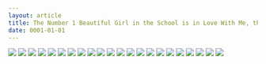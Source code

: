 ```yaml
---
layout: article
title: The Number 1 Beautiful Girl in the School is in Love With Me, the XXX Artist - Chapter 01.1 Bahasa Indonesia
date: 0001-01-01
---
```


![](https://cdn.lewd.host/1vSvligl.png)
![](https://cdn.lewd.host/hKd3wZ3M.png)
![](https://cdn.lewd.host/BEsZxSho.jpg)
![](https://cdn.lewd.host/TXvfbfTa.jpg)
![](https://cdn.lewd.host/2gecaO6B.jpg)
![](https://cdn.lewd.host/muSEzLay.jpg)
![](https://cdn.lewd.host/pCE2UqR4.jpg)
![](https://cdn.lewd.host/audpsnrM.jpg)
![](https://cdn.lewd.host/kAUsmony.jpg)
![](https://cdn.lewd.host/wZUFzJdk.jpg)
![](https://cdn.lewd.host/zsY0vl5s.jpg)
![](https://cdn.lewd.host/2kv92gLU.jpg)
![](https://cdn.lewd.host/2H3gjjuz.jpg)
![](https://cdn.lewd.host/I6dmYRoF.jpg)
![](https://cdn.lewd.host/TXMBYR4w.jpg)
![](https://cdn.lewd.host/GUgl50vM.jpg)
![](https://cdn.lewd.host/46md3QYl.jpg)
![](https://cdn.lewd.host/39vLPQOP.jpg)
![](https://cdn.lewd.host/vHmnUXAf.jpg)
![](https://cdn.lewd.host/QXunBpUO.jpg)
![](https://cdn.lewd.host/YQjtZQuZ.jpg)
![](https://cdn.lewd.host/HMLeRFq7.jpg)